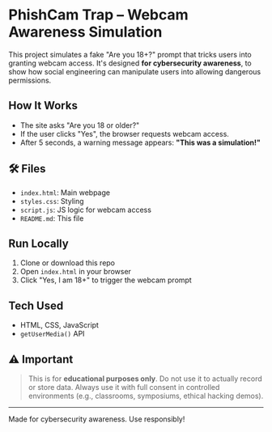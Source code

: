 # PhishCam Trap – Webcam Awareness Simulation

This project simulates a fake "Are you 18+?" prompt that tricks users into granting webcam access. It's designed **for cybersecurity awareness**, to show how social engineering can manipulate users into allowing dangerous permissions.

##  How It Works

- The site asks "Are you 18 or older?"
- If the user clicks "Yes", the browser requests webcam access.
- After 5 seconds, a warning message appears: **"This was a simulation!"**

## 🛠 Files

- `index.html`: Main webpage
- `styles.css`: Styling
- `script.js`: JS logic for webcam access
- `README.md`: This file

##  Run Locally

1. Clone or download this repo
2. Open `index.html` in your browser
3. Click "Yes, I am 18+" to trigger the webcam prompt

## Tech Used

- HTML, CSS, JavaScript
- `getUserMedia()` API

## ⚠ Important

> This is for **educational purposes only**. Do not use it to actually record or store data. Always use it with full consent in controlled environments (e.g., classrooms, symposiums, ethical hacking demos).

---

Made for cybersecurity awareness. Use responsibly!

